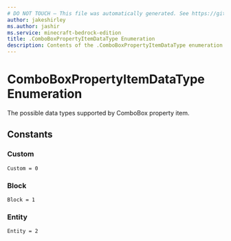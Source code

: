 ```yaml
---
# DO NOT TOUCH — This file was automatically generated. See https://github.com/mojang/minecraftapidocsgenerator to modify descriptions, examples, etc.
author: jakeshirley
ms.author: jashir
ms.service: minecraft-bedrock-edition
title: .ComboBoxPropertyItemDataType Enumeration
description: Contents of the .ComboBoxPropertyItemDataType enumeration.
---
```

# ComboBoxPropertyItemDataType Enumeration

The possible data types supported by ComboBox property item.

## Constants
### **Custom**
`Custom = 0`
### **Block**
`Block = 1`
### **Entity**
`Entity = 2`
